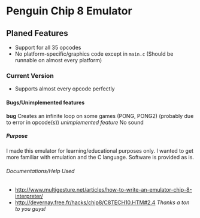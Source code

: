 # Penguin Chip 8 Emulator

## Planed Features

* Support for all 35 opcodes
* No platform-specific/graphics code except in ```main.c``` (Should be runnable on almost every platform)

### Current Version

* Supports almost every opcode perfectly

#### Bugs/Unimplemented features

**bug** Creates an infinite loop on some games (PONG, PONG2) (probably due to error in opcode(s))
*unimplemented feature* No sound

##### Purpose

I made this emulator for learning/educational purposes only. I wanted to get more familiar with emulation and the C language. Software is provided as is.

###### Documentations/Help Used

* http://www.multigesture.net/articles/how-to-write-an-emulator-chip-8-interpreter/
* http://devernay.free.fr/hacks/chip8/C8TECH10.HTM#2.4
*Thanks a ton to you guys!*
